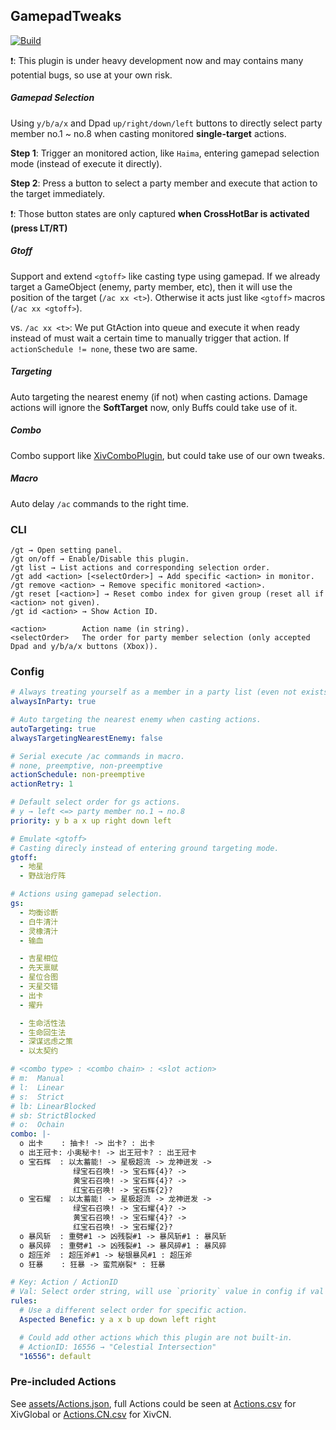 ## GamepadTweaks

[![Build](https://img.shields.io/github/workflow/status/luxrck/GamepadTweaks/Build?style=for-the-badge)](https://github.com/luxrck/GamepadTweaks/blob/master/.github/workflows/build.yml)

❗: This plugin is under heavy development now and may contains many potential bugs, so use at your own risk.

##### Gamepad Selection
Using `y/b/a/x` and Dpad `up/right/down/left` buttons to directly select party member no.1 ~ no.8 when casting monitored **single-target** actions.

**Step 1**: Trigger an monitored action, like `Haima`, entering gamepad selection mode (instead of execute it directly).

**Step 2**: Press a button to select a party member and execute that action to the target immediately.

❗: Those button states are only captured **when CrossHotBar is activated (press LT/RT)**

##### Gtoff
Support and extend `<gtoff>` like casting type using gamepad. If we already target a GameObject (enemy, party member, etc), then it will use the position of the target (`/ac xx <t>`). Otherwise it acts just like `<gtoff>` macros (`/ac xx <gtoff>`).

vs. `/ac xx <t>`: We put GtAction into queue and execute it when ready instead of must wait a certain time to manually trigger that action. If `actionSchedule != none`, these two are same.

##### Targeting
Auto targeting the nearest enemy (if not) when casting actions. Damage actions will ignore the **SoftTarget** now, only Buffs could take use of it.

##### Combo
Combo support like [XivComboPlugin](https://github.com/attickdoor/XIVComboPlugin.git), but could take use of our own tweaks.

##### Macro
Auto delay `/ac` commands to the right time.

### CLI

```
/gt → Open setting panel.
/gt on/off → Enable/Disable this plugin.
/gt list → List actions and corresponding selection order.
/gt add <action> [<selectOrder>] → Add specific <action> in monitor.
/gt remove <action> → Remove specific monitored <action>.
/gt reset [<action>] → Reset combo index for given group (reset all if <action> not given).
/gt id <action> → Show Action ID.

<action>        Action name (in string).
<selectOrder>   The order for party member selection (only accepted Dpad and y/b/a/x buttons (Xbox)).
```

### Config
```yaml
# Always treating yourself as a member in a party list (even not exists).
alwaysInParty: true

# Auto targeting the nearest enemy when casting actions.
autoTargeting: true
alwaysTargetingNearestEnemy: false

# Serial execute /ac commands in macro.
# none, preemptive, non-preemptive
actionSchedule: non-preemptive
actionRetry: 1

# Default select order for gs actions.
# y → left <=> party member no.1 → no.8
priority: y b a x up right down left

# Emulate <gtoff>
# Casting direcly instead of entering ground targeting mode.
gtoff:
  - 地星
  - 野战治疗阵

# Actions using gamepad selection.
gs:
  - 均衡诊断
  - 白牛清汁
  - 灵橡清汁
  - 输血

  - 吉星相位
  - 先天禀赋
  - 星位合图
  - 天星交错
  - 出卡
  - 擢升

  - 生命活性法
  - 生命回生法
  - 深谋远虑之策
  - 以太契约

# <combo type> : <combo chain> : <slot action>
# m:  Manual
# l:  Linear
# s:  Strict
# lb: LinearBlocked
# sb: StrictBlocked
# o:  Ochain
combo: |-
  o 出卡    : 抽卡! -> 出卡? : 出卡
  o 出王冠卡: 小奥秘卡! -> 出王冠卡? : 出王冠卡
  o 宝石辉  : 以太蓄能! -> 星极超流 -> 龙神迸发 ->
              绿宝石召唤! -> 宝石辉{4}? ->
              黄宝石召唤! -> 宝石辉{4}? ->
              红宝石召唤! -> 宝石辉{2}?
  o 宝石耀  : 以太蓄能! -> 星极超流 -> 龙神迸发 ->
              绿宝石召唤! -> 宝石耀{4}? ->
              黄宝石召唤! -> 宝石耀{4}? ->
              红宝石召唤! -> 宝石耀{2}?
  o 暴风斩  : 重劈#1 -> 凶残裂#1 -> 暴风斩#1 : 暴风斩
  o 暴风碎  : 重劈#1 -> 凶残裂#1 -> 暴风碎#1 : 暴风碎
  o 超压斧  : 超压斧#1 -> 秘银暴风#1 : 超压斧
  o 狂暴    : 狂暴 -> 蛮荒崩裂* : 狂暴

# Key: Action / ActionID
# Val: Select order string, will use `priority` value in config if val is "" or "default".
rules:
  # Use a different select order for specific action.
  Aspected Benefic: y a x b up down left right

  # Could add other actions which this plugin are not built-in.
  # ActionID: 16556 → "Celestial Intersection"
  "16556": default
```

### Pre-included Actions

See [assets/Actions.json](assets/Actions.json), full Actions could be seen at [Actions.csv](https://github.com/xivapi/ffxiv-datamining/csv/Action.csv) for XivGlobal or [Actions.CN.csv](https://github.com/thewakingsands/ffxiv-datamining-cn/Action.csv) for XivCN.